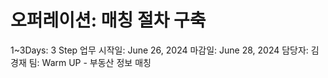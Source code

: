 # 오퍼레이션: 매칭 절차 구축

1~3Days: 3 Step
업무 시작일: June 26, 2024
마감일: June 28, 2024
담당자: 김경재
팀: Warm UP - 부동산 정보 매칭